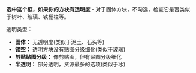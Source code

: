**选中这个框，如果你的方块有透明度** - 对于固体方块，不勾选，检查它是否类似于树叶、玻璃、铁栅栏等。

透明类型：

* **固体：** 无透明度(类似于泥土、石头等)
* **镂空：** 透明方块没有贴图分级细化(类似于玻璃)
* **剪贴贴图分级：** 像剪贴画，但有贴图分级细化
* **半透明：** 部分透明，资源最多的选项(类似于冰)